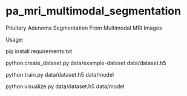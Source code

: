 # pa_mri_multimodal_segmentation
Pituitary Adenoma Segmentation From Multimodal MRI Images

Usage:

pip install requirements.txt

python create_dataset.py data/example-dataset data/dataset.h5

python train.py data/dataset.h5 data/model

python visualize.py data/dataset.h5 data/model